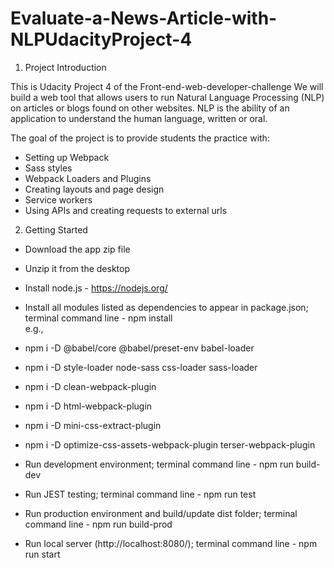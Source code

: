 # Evaluate-a-News-Article-with-NLPUdacityProject-4

1. Project Introduction

This is Udacity Project 4 of the Front-end-web-developer-challenge
We will build a web tool that allows users to run Natural Language Processing (NLP) on articles or blogs found on other websites. NLP is the ability of an application to understand the human language, written or oral.

The goal of the project is to provide students the practice with:

- Setting up Webpack<br>
- Sass styles<br>
- Webpack Loaders and Plugins<br>
- Creating layouts and page design<br>
- Service workers<br>
- Using APIs and creating requests to external urls

2. Getting Started

- Download the app zip file<br>
- Unzip it from the desktop<br>
- Install node.js - https://nodejs.org/<br>
- Install all modules listed as dependencies to appear in package.json; terminal command line - npm install<br>
e.g.,<br>
- npm i -D @babel/core @babel/preset-env babel-loader<br>
- npm i -D style-loader node-sass css-loader sass-loader<br>
- npm i -D clean-webpack-plugin<br>
- npm i -D html-webpack-plugin<br>
- npm i -D mini-css-extract-plugin<br>
- npm i -D optimize-css-assets-webpack-plugin terser-webpack-plugin<br>

- Run development environment; terminal command line - npm run build-dev<br>
- Run JEST testing; terminal command line - npm run test<br>
- Run production environment and build/update dist folder; terminal command line - npm run build-prod<br>
- Run local server (http://localhost:8080/); terminal command line - npm run start<br>

